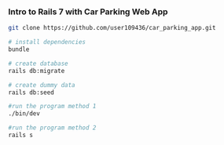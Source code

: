 ### Intro to Rails 7 with Car Parking Web App



```sh
git clone https://github.com/user109436/car_parking_app.git

# install dependencies
bundle

# create database
rails db:migrate

# create dummy data
rails db:seed

#run the program method 1
./bin/dev

#run the program method 2
rails s
```